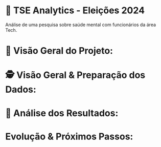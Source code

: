 # 🧠 TSE Analytics - Eleições 2024
Análise de uma pesquisa sobre saúde mental com funcionários da área Tech.

# 👀 Visão Geral do Projeto: 



# 🕵️ Visão Geral & Preparação dos Dados: 


# 🔬 Análise dos Resultados:

# Evolução & Próximos Passos: 
